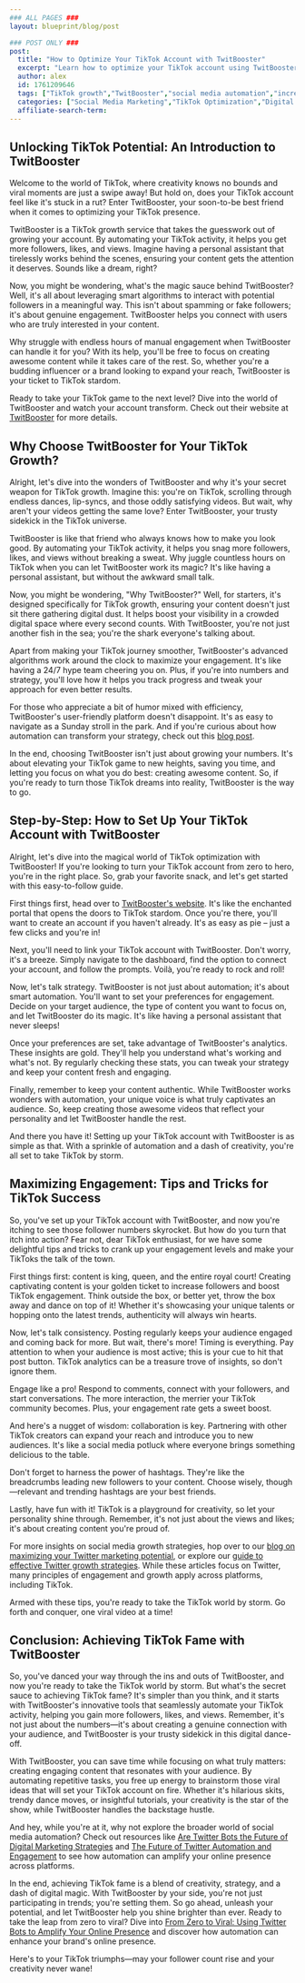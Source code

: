 ```yaml
---
### ALL PAGES ###
layout: blueprint/blog/post

### POST ONLY ###
post:
  title: "How to Optimize Your TikTok Account with TwitBooster"
  excerpt: "Learn how to optimize your TikTok account using TwitBooster to increase followers, likes, and views effortlessly."
  author: alex
  id: 1761209646
  tags: ["TikTok growth","TwitBooster","social media automation","increase followers","TikTok engagement"]
  categories: ["Social Media Marketing","TikTok Optimization","Digital Growth Strategies"]
  affiliate-search-term: 
---
```


## Unlocking TikTok Potential: An Introduction to TwitBooster

Welcome to the world of TikTok, where creativity knows no bounds and viral moments are just a swipe away! But hold on, does your TikTok account feel like it's stuck in a rut? Enter TwitBooster, your soon-to-be best friend when it comes to optimizing your TikTok presence. 

TwitBooster is a TikTok growth service that takes the guesswork out of growing your account. By automating your TikTok activity, it helps you get more followers, likes, and views. Imagine having a personal assistant that tirelessly works behind the scenes, ensuring your content gets the attention it deserves. Sounds like a dream, right?

Now, you might be wondering, what's the magic sauce behind TwitBooster? Well, it's all about leveraging smart algorithms to interact with potential followers in a meaningful way. This isn't about spamming or fake followers; it's about genuine engagement. TwitBooster helps you connect with users who are truly interested in your content.

Why struggle with endless hours of manual engagement when TwitBooster can handle it for you? With its help, you'll be free to focus on creating awesome content while it takes care of the rest. So, whether you're a budding influencer or a brand looking to expand your reach, TwitBooster is your ticket to TikTok stardom.

Ready to take your TikTok game to the next level? Dive into the world of TwitBooster and watch your account transform. Check out their website at [TwitBooster](https://twitbooster.com) for more details.

## Why Choose TwitBooster for Your TikTok Growth?

Alright, let's dive into the wonders of TwitBooster and why it's your secret weapon for TikTok growth. Imagine this: you're on TikTok, scrolling through endless dances, lip-syncs, and those oddly satisfying videos. But wait, why aren't your videos getting the same love? Enter TwitBooster, your trusty sidekick in the TikTok universe.

TwitBooster is like that friend who always knows how to make you look good. By automating your TikTok activity, it helps you snag more followers, likes, and views without breaking a sweat. Why juggle countless hours on TikTok when you can let TwitBooster work its magic? It's like having a personal assistant, but without the awkward small talk.

Now, you might be wondering, "Why TwitBooster?" Well, for starters, it's designed specifically for TikTok growth, ensuring your content doesn't just sit there gathering digital dust. It helps boost your visibility in a crowded digital space where every second counts. With TwitBooster, you're not just another fish in the sea; you're the shark everyone's talking about.

Apart from making your TikTok journey smoother, TwitBooster's advanced algorithms work around the clock to maximize your engagement. It's like having a 24/7 hype team cheering you on. Plus, if you're into numbers and strategy, you'll love how it helps you track progress and tweak your approach for even better results.

For those who appreciate a bit of humor mixed with efficiency, TwitBooster's user-friendly platform doesn't disappoint. It's as easy to navigate as a Sunday stroll in the park. And if you're curious about how automation can transform your strategy, check out this [blog post](https://twitbooster.com/blog/can-tiktok-bots-make-a-significant-impact-on-your-marketing-strategy).

In the end, choosing TwitBooster isn't just about growing your numbers. It's about elevating your TikTok game to new heights, saving you time, and letting you focus on what you do best: creating awesome content. So, if you're ready to turn those TikTok dreams into reality, TwitBooster is the way to go.



## Step-by-Step: How to Set Up Your TikTok Account with TwitBooster

Alright, let's dive into the magical world of TikTok optimization with TwitBooster! If you're looking to turn your TikTok account from zero to hero, you're in the right place. So, grab your favorite snack, and let's get started with this easy-to-follow guide.

First things first, head over to [TwitBooster's website](https://twitbooster.com). It's like the enchanted portal that opens the doors to TikTok stardom. Once you're there, you'll want to create an account if you haven't already. It's as easy as pie – just a few clicks and you're in!

Next, you'll need to link your TikTok account with TwitBooster. Don't worry, it's a breeze. Simply navigate to the dashboard, find the option to connect your account, and follow the prompts. Voilà, you're ready to rock and roll!

Now, let's talk strategy. TwitBooster is not just about automation; it's about smart automation. You'll want to set your preferences for engagement. Decide on your target audience, the type of content you want to focus on, and let TwitBooster do its magic. It's like having a personal assistant that never sleeps!

Once your preferences are set, take advantage of TwitBooster's analytics. These insights are gold. They'll help you understand what's working and what's not. By regularly checking these stats, you can tweak your strategy and keep your content fresh and engaging.

Finally, remember to keep your content authentic. While TwitBooster works wonders with automation, your unique voice is what truly captivates an audience. So, keep creating those awesome videos that reflect your personality and let TwitBooster handle the rest.

And there you have it! Setting up your TikTok account with TwitBooster is as simple as that. With a sprinkle of automation and a dash of creativity, you're all set to take TikTok by storm.

## Maximizing Engagement: Tips and Tricks for TikTok Success

So, you've set up your TikTok account with TwitBooster, and now you're itching to see those follower numbers skyrocket. But how do you turn that itch into action? Fear not, dear TikTok enthusiast, for we have some delightful tips and tricks to crank up your engagement levels and make your TikToks the talk of the town.

First things first: content is king, queen, and the entire royal court! Creating captivating content is your golden ticket to increase followers and boost TikTok engagement. Think outside the box, or better yet, throw the box away and dance on top of it! Whether it's showcasing your unique talents or hopping onto the latest trends, authenticity will always win hearts.

Now, let's talk consistency. Posting regularly keeps your audience engaged and coming back for more. But wait, there's more! Timing is everything. Pay attention to when your audience is most active; this is your cue to hit that post button. TikTok analytics can be a treasure trove of insights, so don't ignore them.

Engage like a pro! Respond to comments, connect with your followers, and start conversations. The more interaction, the merrier your TikTok community becomes. Plus, your engagement rate gets a sweet boost.

And here's a nugget of wisdom: collaboration is key. Partnering with other TikTok creators can expand your reach and introduce you to new audiences. It's like a social media potluck where everyone brings something delicious to the table.

Don't forget to harness the power of hashtags. They're like the breadcrumbs leading new followers to your content. Choose wisely, though—relevant and trending hashtags are your best friends.

Lastly, have fun with it! TikTok is a playground for creativity, so let your personality shine through. Remember, it's not just about the views and likes; it's about creating content you're proud of.

For more insights on social media growth strategies, hop over to our [blog on maximizing your Twitter marketing potential](https://twitbooster.com/blog/are-you-maximizing-your-twitter-marketing-potential), or explore our [guide to effective Twitter growth strategies](https://twitbooster.com/blog/effective-twitter-growth-strategies-beyond-automation). While these articles focus on Twitter, many principles of engagement and growth apply across platforms, including TikTok.



Armed with these tips, you're ready to take the TikTok world by storm. Go forth and conquer, one viral video at a time!

## Conclusion: Achieving TikTok Fame with TwitBooster

So, you've danced your way through the ins and outs of TwitBooster, and now you're ready to take the TikTok world by storm. But what's the secret sauce to achieving TikTok fame? It's simpler than you think, and it starts with TwitBooster's innovative tools that seamlessly automate your TikTok activity, helping you gain more followers, likes, and views. Remember, it's not just about the numbers—it's about creating a genuine connection with your audience, and TwitBooster is your trusty sidekick in this digital dance-off.

With TwitBooster, you can save time while focusing on what truly matters: creating engaging content that resonates with your audience. By automating repetitive tasks, you free up energy to brainstorm those viral ideas that will set your TikTok account on fire. Whether it's hilarious skits, trendy dance moves, or insightful tutorials, your creativity is the star of the show, while TwitBooster handles the backstage hustle.

And hey, while you're at it, why not explore the broader world of social media automation? Check out resources like [Are Twitter Bots the Future of Digital Marketing Strategies](https://twitbooster.com/blog/are-twitter-bots-the-future-of-digital-marketing-strategies) and [The Future of Twitter Automation and Engagement](https://twitbooster.com/blog/the-future-of-twitter-automation-and-engagement) to see how automation can amplify your online presence across platforms.

In the end, achieving TikTok fame is a blend of creativity, strategy, and a dash of digital magic. With TwitBooster by your side, you're not just participating in trends; you're setting them. So go ahead, unleash your potential, and let TwitBooster help you shine brighter than ever. Ready to take the leap from zero to viral? Dive into [From Zero to Viral: Using Twitter Bots to Amplify Your Online Presence](https://twitbooster.com/blog/from-zero-to-viral-using-twitter-bots-to-amplify-your-online-presence) and discover how automation can enhance your brand's online presence.

Here's to your TikTok triumphs—may your follower count rise and your creativity never wane!
